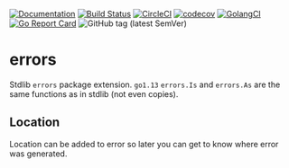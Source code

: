 [![Documentation](https://pkg.go.dev/badge/github.com/nikandfor/errors)](https://pkg.go.dev/github.com/nikandfor/errors?tab=doc)
[![Build Status](https://travis-ci.com/nikandfor/errors.svg?branch=master)](https://travis-ci.com/nikandfor/errors)
[![CircleCI](https://circleci.com/gh/nikandfor/errors.svg?style=svg)](https://circleci.com/gh/nikandfor/errors)
[![codecov](https://codecov.io/gh/nikandfor/errors/branch/master/graph/badge.svg)](https://codecov.io/gh/nikandfor/errors)
[![GolangCI](https://golangci.com/badges/github.com/nikandfor/errors.svg)](https://golangci.com/r/github.com/nikandfor/errors)
[![Go Report Card](https://goreportcard.com/badge/github.com/nikandfor/errors)](https://goreportcard.com/report/github.com/nikandfor/errors)
![GitHub tag (latest SemVer)](https://img.shields.io/github/v/tag/nikandfor/errors?sort=semver)

# errors

Stdlib `errors` package extension. `go1.13` `errors.Is` and `errors.As` are the same functions as in stdlib (not even copies).

## Location

Location can be added to error so later you can get to know where error was generated.
